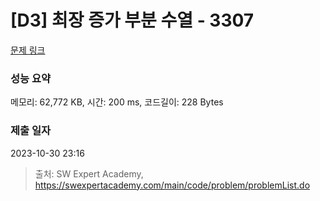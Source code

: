 # [D3] 최장 증가 부분 수열 - 3307 

[문제 링크](https://swexpertacademy.com/main/code/problem/problemDetail.do?contestProbId=AWBOKg-a6l0DFAWr) 

### 성능 요약

메모리: 62,772 KB, 시간: 200 ms, 코드길이: 228 Bytes

### 제출 일자

2023-10-30 23:16



> 출처: SW Expert Academy, https://swexpertacademy.com/main/code/problem/problemList.do